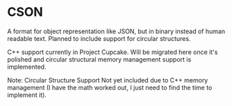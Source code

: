 # CSON

A format for object representation like JSON, but in binary instead of human readable text. Planned to include support for circular structures.

C++ support currently in Project Cupcake. Will be migrated here once it's polished and circular structural memory management support is implemented.

Note: Circular Structure Support Not yet included due to C++ memory management (I have the math worked out, I just need to find the time to implement it).
